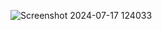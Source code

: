 ![Screenshot 2024-07-17 124033](https://github.com/user-attachments/assets/ffc111ac-6e04-46e0-ace0-02311041ffd8)
